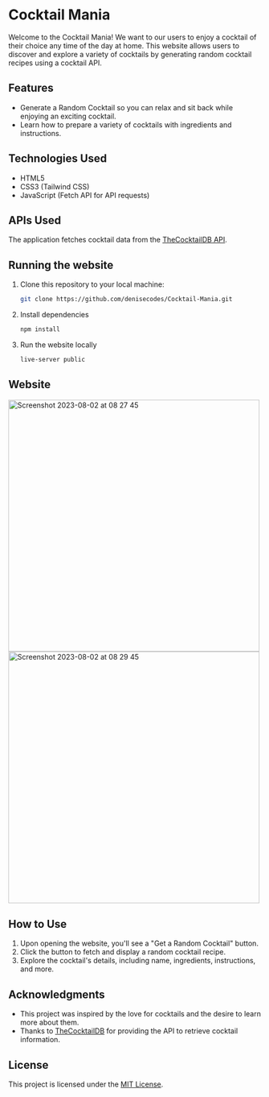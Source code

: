 # Cocktail Mania

Welcome to the Cocktail Mania! We want to our users to enjoy a cocktail of their choice any time of the day at home. This website allows users to discover and explore a variety of cocktails by generating random cocktail recipes using a cocktail API.

## Features

- Generate a Random Cocktail so you can relax and sit back while enjoying an exciting cocktail.
- Learn how to prepare a variety of cocktails with ingredients and instructions.

## Technologies Used

- HTML5
- CSS3 (Tailwind CSS)
- JavaScript (Fetch API for API requests)

## APIs Used

The application fetches cocktail data from the [TheCocktailDB API](https://www.thecocktaildb.com/).

<!-- ## Live Demo

Check out the live demo of the Cocktail Mania website [here](https://your-demo-link.com). -->

## Running the website

1. Clone this repository to your local machine:

   ```bash
   git clone https://github.com/denisecodes/Cocktail-Mania.git
   ```

2. Install dependencies

   ```bash
   npm install
   ```

3. Run the website locally

   ```bash
   live-server public
   ```

## Website

<img width="500" alt="Screenshot 2023-08-02 at 08 27 45" src="https://github.com/denisecodes/Cocktail-Mania/assets/119052310/6414222d-635b-4872-af82-b8be973eed5c">

<img width="500" alt="Screenshot 2023-08-02 at 08 29 45" src="https://github.com/denisecodes/Cocktail-Mania/assets/119052310/9a91955d-79db-4f7a-afcf-72b06c0160ac">

## How to Use

1. Upon opening the website, you'll see a "Get a Random Cocktail" button.
2. Click the button to fetch and display a random cocktail recipe.
3. Explore the cocktail's details, including name, ingredients, instructions, and more.


## Acknowledgments

- This project was inspired by the love for cocktails and the desire to learn more about them.
- Thanks to [TheCocktailDB](https://www.thecocktaildb.com/) for providing the API to retrieve cocktail information.

## License

This project is licensed under the [MIT License](LICENSE).


<!-- npm install
npx tailwindcss -i src/styles.css -o public/styles.css --watch
live-server public -->
